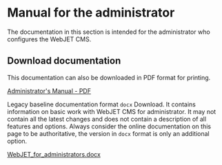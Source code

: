 # Manual for the administrator

The documentation in this section is intended for the administrator who configures the WebJET CMS.

## Download documentation

This documentation can also be downloaded in PDF format for printing.

[Administrator's Manual - PDF](../_media/manuals/webjetcms-admin.pdf)

Legacy baseline documentation format `docx` Download. It contains information on basic work with WebJET CMS for administrator. It may not contain all the latest changes and does not contain a description of all features and options. Always consider the online documentation on this page to be authoritative, the version in `docx` format is only an additional option.

[WebJET\_for\_administrators.docx](../_media/manuals/WebJET_pre_administratorov.docx)
